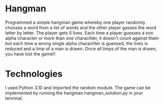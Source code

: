 # Hangman
Programmed a simple hangman game whereby one player randomly chooses a word from a list of words and the other player gasses the word letter by letter. 
The player gets 5 lives. Each time a player guesses a non alpha character or more than one charachter, it doesn't count against them but each time 
a wrong single alpha charachter is guessed, the lives is reduced and a limp of a man is drawn. Once all limps of the man is drawn, you have lost the game!!


# Technologies
I used Python 3.10 and imported the random module. The game can be implemented by running the hangman.hangman_solution.py in your terminal.
